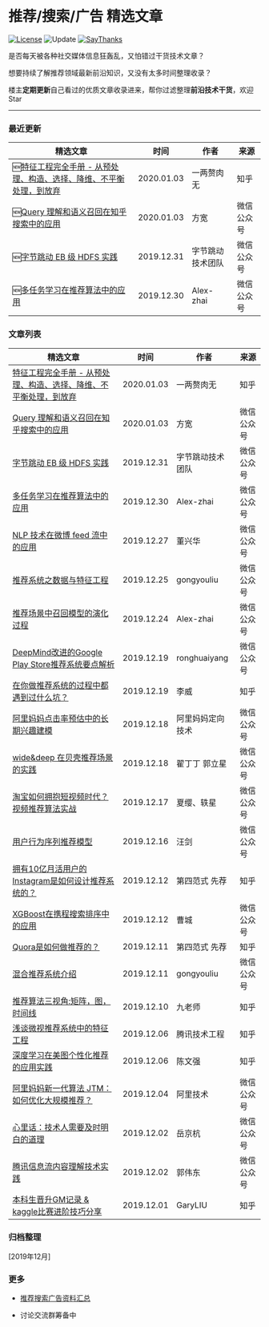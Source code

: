 推荐/搜索/广告 精选文章
===
[![License](https://img.shields.io/badge/license-MIT-blue.svg)](./LICENSE.md) ![Update](https://img.shields.io/badge/update-weekly-green.svg)  [![SayThanks](https://img.shields.io/badge/say-thanks-ff69f4.svg)](https://saythanks.io/to/kamyu104) 

是否每天被各种社交媒体信息狂轰乱，又怕错过干货技术文章？

想要持续了解推荐领域最新前沿知识，又没有太多时间整理收录？

楼主**定期更新**自己看过的优质文章收录进来，帮你过滤整理**前沿技术干货**，欢迎Star

---
### 最近更新
| 精选文章 | 时间 | 作者 | 来源 |
|----|----------|-----------|------|
|🆕[特征工程完全手册 - 从预处理、构造、选择、降维、不平衡处理，到放弃](https://zhuanlan.zhihu.com/p/94994902)  | 2020.01.03 | 一两赘肉无 | 知乎
|🆕[Query 理解和语义召回在知乎搜索中的应用](https://mp.weixin.qq.com/s/MAfK4B2F8sPXRLodXkwnmw) |  2020.01.03 | 方宽 |  微信公众号
|🆕[字节跳动 EB 级 HDFS 实践](https://mp.weixin.qq.com/s/liiplasFnFW0ezc3VWsOHA)  | 2019.12.31 | 字节跳动技术团队 | 微信公众号
|🆕[多任务学习在推荐算法中的应用](https://mp.weixin.qq.com/s/-SHLp26oGDDp9HG-23cetg)  | 2019.12.30 |   Alex-zhai |  微信公众号



### 文章列表
| 精选文章 | 时间 | 作者 | 来源 |
|----|----------|-----------|------|
|[特征工程完全手册 - 从预处理、构造、选择、降维、不平衡处理，到放弃](https://zhuanlan.zhihu.com/p/94994902)  | 2020.01.03 | 一两赘肉无 | 知乎
|[Query 理解和语义召回在知乎搜索中的应用](https://mp.weixin.qq.com/s/MAfK4B2F8sPXRLodXkwnmw) |  2020.01.03 | 方宽 |  微信公众号
|[字节跳动 EB 级 HDFS 实践](https://mp.weixin.qq.com/s/liiplasFnFW0ezc3VWsOHA)  | 2019.12.31 | 字节跳动技术团队 | 微信公众号
|[多任务学习在推荐算法中的应用](https://mp.weixin.qq.com/s/-SHLp26oGDDp9HG-23cetg)  | 2019.12.30 |   Alex-zhai |  微信公众号
|[NLP 技术在微博 feed 流中的应用](https://mp.weixin.qq.com/s/T2Nv7dQvZR6sVht1LfKSlw)  | 2019.12.27 |  董兴华 |  微信公众号
|[推荐系统之数据与特征工程](https://mp.weixin.qq.com/s/x4jBz4eJCyexY5c15X92Aw)  | 2019.12.25 |   gongyouliu | 微信公众号
|[推荐场景中召回模型的演化过程](https://mp.weixin.qq.com/s/Y4g2T6qMGzCcE67bINPiGA)  | 2019.12.24 |  Alex-zhai |  微信公众号
|[DeepMind改进的Google Play Store推荐系统要点解析](https://mp.weixin.qq.com/s/PRAzKQVBjzCun1WBceLvEA)  | 2019.12.19 |  ronghuaiyang |  微信公众号
|[在你做推荐系统的过程中都遇到过什么坑？](https://www.zhihu.com/question/32218407/answer/942360313?utm_source=wechat_session&utm_medium=social&utm_oi=720822860616060928)  | 2019.12.19 |  李威 | 知乎
| [阿里妈妈点击率预估中的长期兴趣建模](https://mp.weixin.qq.com/s/RQ1iBs8ftvNR0_xB7X8Erg)  | 2019.12.18 | 阿里妈妈定向技术 | 微信公众号
|[wide&deep 在贝壳推荐场景的实践](https://mp.weixin.qq.com/s/rp6H_HydTbKiSanijDZwBQ)  | 2019.12.18 |  翟丁丁 郭立星 |  微信公众号
| [淘宝如何拥抱短视频时代？视频推荐算法实战](https://mp.weixin.qq.com/s/8N09Argm9sNJRYipq3Mipw)  | 2019.12.17 | 夏缨、轶星 | 微信公众号
| [用户行为序列推荐模型](https://mp.weixin.qq.com/s/nqCJOstJlZv6CrMST-tH8g)  | 2019.12.16 |  汪剑 | 微信公众号
|[拥有10亿月活用户的Instagram是如何设计推荐系统的？](https://zhuanlan.zhihu.com/p/97014016?utm_source=wechat_session&utm_medium=social&utm_oi=720822860616060928)  | 2019.12.12 | 第四范式 先荐 | 知乎
|[XGBoost在携程搜索排序中的应用](https://mp.weixin.qq.com/s/X4K6UFZPxL05v2uolId7Lw)  | 2019.12.12 |   曹城 |  微信公众号
|[Quora是如何做推荐的？](https://zhuanlan.zhihu.com/p/96624619?utm_source=wechat_session&utm_medium=social&utm_oi=720822860616060928)  | 2019.12.11 | 第四范式 先荐 | 知乎
| [混合推荐系统介绍](https://mp.weixin.qq.com/s/NJIEqlW4oKfEon3YXc1U6g)  | 2019.12.11 |  gongyouliu | 微信公众号
| [推荐算法三视角:矩阵，图，时间线](https://zhuanlan.zhihu.com/p/95350982)  | 2019.12.10 | 九老师 | 知乎
| [浅谈微视推荐系统中的特征工程](https://zhuanlan.zhihu.com/p/95779014)  | 2019.12.06 | 腾讯技术工程 | 知乎
| [深度学习在美图个性化推荐的应用实践](https://zhuanlan.zhihu.com/p/87466510)  | 2019.12.06 | 陈文强 |  知乎
| [阿里妈妈新一代算法 JTM：如何优化大规模推荐？](https://mp.weixin.qq.com/s/51gYMXB2RbkQ_r7qobcQmA)  | 2019.12.04 | 阿里技术 | 微信公众号
| [心里话：技术人需要及时明白的道理](https://mp.weixin.qq.com/s/N7PJet0SCuQ9CZEU0o-O6Q)  | 2019.12.02 | 岳京杭 | 微信公众号
| [腾讯信息流内容理解技术实践](https://mp.weixin.qq.com/s/spQfuary3ovCLw5ZgeLH8A)  | 2019.12.02 | 郭伟东 | 微信公众号
| [本科生晋升GM记录 & kaggle比赛进阶技巧分享](https://zhuanlan.zhihu.com/p/93806755)  | 2019.12.01 | GaryLIU | 知乎

### 归档整理
[2019年12月]

### 更多
- [推荐搜索广告资料汇总](https://github.com/mJackie/RecSys)

- 讨论交流群筹备中


















